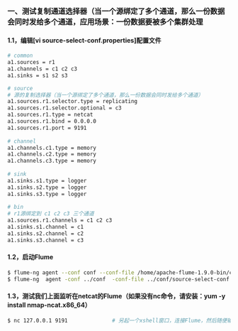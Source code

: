 ### 一、测试复制通道选择器（当一个源绑定了多个通道，那么一份数据会同时发给多个通道，应用场景：一份数据要被多个集群处理
#### 1.1，编辑[vi source-select-conf.properties]配置文件
```bash
# common
a1.sources = r1
a1.channels = c1 c2 c3
a1.sinks = s1 s2 s3

# source
# 源的复制选择器（当一个源绑定了多个通道，那么一份数据会同时发给多个通道）
a1.sources.r1.selector.type = replicating
a1.sources.r1.selector.optional = c3
a1.sources.r1.type = netcat
a1.sources.r1.bind = 0.0.0.0
a1.sources.r1.port = 9191
  
# channel
a1.channels.c1.type = memory
a1.channels.c2.type = memory
a1.channels.c3.type = memory
  
# sink
a1.sinks.s1.type = logger
a1.sinks.s2.type = logger
a1.sinks.s3.type = logger
  
# bin
# r1源绑定到 c1 c2 c3 三个通道
a1.sources.r1.channels = c1 c2 c3
a1.sinks.s1.channel = c1
a1.sinks.s2.channel = c2
a1.sinks.s3.channel = c3
```

#### 1.2，启动Flume
```bash
$ flume-ng agent --conf conf --conf-file /home/apache-flume-1.9.0-bin/conf/source-select-conf.properties --name a1 -Dflume.root.logger=INFO,console  # linux使用
$ flume-ng  agent -conf ../conf  -conf-file ../conf/source-select-conf.properties -name a1 -property flume.root.logger=INFO,console                  # windows使用
```

#### 1.3，测试我们上面监听在netcat的Flume（如果没有nc命令，请安装：yum -y install nmap-ncat.x86_64）
```bash
$ nc 127.0.0.1 9191              # 另起一个xshell窗口，连接Flume，然后随便输入数据
```